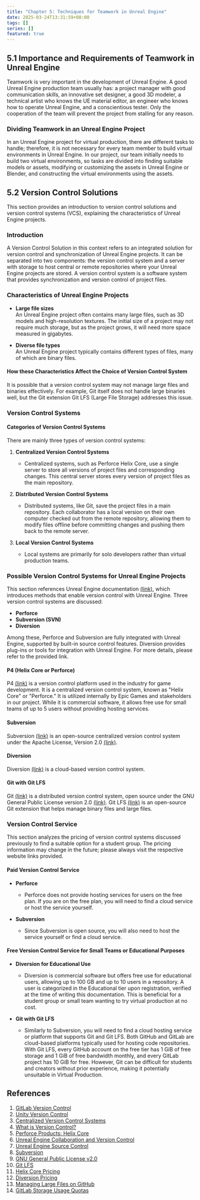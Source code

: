 ```yaml
---
title: "Chapter 5: Techniques for Teamwork in Unreal Engine"
date: 2025-03-24T13:31:59+08:00
tags: []
series: []
featured: true
---
```


## 5.1 Importance and Requirements of Teamwork in Unreal Engine
Teamwork is very important in the development of Unreal Engine. A good Unreal Engine production team usually has: a project manager with good communication skills, an innovative set designer, a good 3D modeler, a technical artist who knows the UE material editor, an engineer who knows how to operate Unreal Engine, and a conscientious tester. Only the cooperation of the team will prevent the project from stalling for any reason.

### Dividing Teamwork in an Unreal Engine Project
In an Unreal Engine project for virtual production, there are different tasks to handle; therefore, it is not necessary for every team member to build virtual environments in Unreal Engine. In our project, our team initially needs to build two virtual environments, so tasks are divided into finding suitable models or assets, modifying or customizing the assets in Unreal Engine or Blender, and constructing the virtual environments using the assets.

## 5.2 Version Control Solutions
This section provides an introduction to version control solutions and version control systems (VCS), explaining the characteristics of Unreal Engine projects.

### Introduction
A Version Control Solution in this context refers to an integrated solution for version control and synchronization of Unreal Engine projects. It can be separated into two components: the version control system and a server with storage to host central or remote repositories where your Unreal Engine projects are stored. A version control system is a software system that provides synchronization and version control of project files.

### Characteristics of Unreal Engine Projects
- **Large file sizes**  
  An Unreal Engine project often contains many large files, such as 3D models and high-resolution textures. The initial size of a project may not require much storage, but as the project grows, it will need more space measured in gigabytes.

- **Diverse file types**  
  An Unreal Engine project typically contains different types of files, many of which are binary files.

#### How these Characteristics Affect the Choice of Version Control System
It is possible that a version control system may not manage large files and binaries effectively. For example, Git itself does not handle large binaries well, but the Git extension Git LFS (Large File Storage) addresses this issue.

### Version Control Systems
#### Categories of Version Control Systems
There are mainly three types of version control systems:
1. **Centralized Version Control Systems**
   - Centralized systems, such as Perforce Helix Core, use a single server to store all versions of project files and corresponding changes. This central server stores every version of project files as the main repository.
  
2. **Distributed Version Control Systems**
   - Distributed systems, like Git, save the project files in a main repository. Each collaborator has a local version on their own computer checked out from the remote repository, allowing them to modify files offline before committing changes and pushing them back to the remote server.
  
3. **Local Version Control Systems**
   - Local systems are primarily for solo developers rather than virtual production teams.

### Possible Version Control Systems for Unreal Engine Projects
This section references Unreal Engine documentation [(link)](https://dev.epicgames.com/documentation/en-us/unreal-engine/collaboration-and-version-control-in-unreal-engine), which introduces methods that enable version control with Unreal Engine. Three version control systems are discussed:
- **Perforce**
- **Subversion (SVN)**
- **Diversion**

Among these, Perforce and Subversion are fully integrated with Unreal Engine, supported by built-in source control features. Diversion provides plug-ins or tools for integration with Unreal Engine. For more details, please refer to the provided link.

#### P4 (Helix Core or Perforce)
P4 [(link)](https://www.perforce.com/products/helix-core) is a version control platform used in the industry for game development. It is a centralized version control system, known as "Helix Core" or "Perforce." It is utilized internally by Epic Games and stakeholders in our project. While it is commercial software, it allows free use for small teams of up to 5 users without providing hosting services.

#### Subversion
Subversion [(link)](https://subversion.apache.org/) is an open-source centralized version control system under the Apache License, Version 2.0 [(link)](https://www.apache.org/licenses/LICENSE-2.0).

#### Diversion
Diversion [(link)](https://www.diversion.dev/) is a cloud-based version control system.

#### Git with Git LFS
Git [(link)](https://git-scm.com/) is a distributed version control system, open source under the GNU General Public License version 2.0 [(link)](https://opensource.org/licenses/GPL-2.0). Git LFS [(link)](https://git-lfs.com/) is an open-source Git extension that helps manage binary files and large files.

### Version Control Service
This section analyzes the pricing of version control systems discussed previously to find a suitable option for a student group. The pricing information may change in the future; please always visit the respective website links provided.

#### Paid Version Control Service
- **Perforce**
  - Perforce does not provide hosting services for users on the free plan. If you are on the free plan, you will need to find a cloud service or host the service yourself.

- **Subversion**
  - Since Subversion is open source, you will also need to host the service yourself or find a cloud service.

#### Free Version Control Service for Small Teams or Educational Purposes
- **Diversion for Educational Use**
  - Diversion is commercial software but offers free use for educational users, allowing up to 100 GB and up to 10 users in a repository. A user is categorized in the Educational tier upon registration, verified at the time of writing this documentation. This is beneficial for a student group or small team wanting to try virtual production at no cost.

- **Git with Git LFS**
  - Similarly to Subversion, you will need to find a cloud hosting service or platform that supports Git and Git LFS. Both GitHub and GitLab are cloud-based platforms typically used for hosting code repositories. With Git LFS, every GitHub account on the free tier has 1 GiB of free storage and 1 GiB of free bandwidth monthly, and every GitLab project has 10 GiB for free. However, Git can be difficult for students and creators without prior experience, making it potentially unsuitable in Virtual Production.

## References
1. [GitLab Version Control](https://about.gitlab.com/topics/version-control/)
2. [Unity Version Control](https://unity.com/topics/what-is-version-control)
3. [Centralized Version Control Systems](https://about.gitlab.com/topics/version-control/what-is-centralized-version-control-system/)
4. [What is Version Control?](https://www.perforce.com/blog/vcs/what-is-version-control#types-01)
5. [Perforce Products: Helix Core](https://www.perforce.com/products/helix-core)
6. [Unreal Engine Collaboration and Version Control](https://dev.epicgames.com/documentation/en-us/unreal-engine/collaboration-and-version-control-in-unreal-engine)
7. [Unreal Engine Source Control](https://dev.epicgames.com/documentation/en-us/unreal-engine/source-control?application_version=4.27)
8. [Subversion](https://subversion.apache.org/)
9. [GNU General Public License v2.0](https://opensource.org/licenses/GPL-2.0)
10. [Git LFS](https://github.com/git-lfs/git-lfs?tab=readme-ov-file)
11. [Helix Core Pricing](https://www.perforce.com/resources/vcs/helix-core-pricing)
12. [Diversion Pricing](https://www.diversion.dev/pricing)
13. [Managing Large Files on GitHub](https://docs.github.com/en/repositories/working-with-files/managing-large-files/about-storage-and-bandwidth-usage)
14. [GitLab Storage Usage Quotas](https://docs.gitlab.com/user/storage_usage_quotas/)
